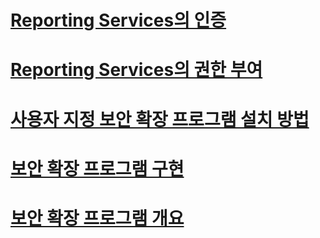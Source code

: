 # [Reporting Services의 인증](authentication-in-reporting-services.md)
# [Reporting Services의 권한 부여](authorization-in-reporting-services.md)
# [사용자 지정 보안 확장 프로그램 설치 방법](how-to-install-custom-security-extensions.md)
# [보안 확장 프로그램 구현](implementing-a-security-extension.md)
# [보안 확장 프로그램 개요](security-extensions-overview.md)
